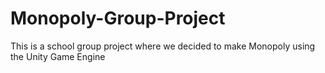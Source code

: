 # Monopoly-Group-Project
This is a school group project where we decided to make Monopoly using the Unity Game Engine
